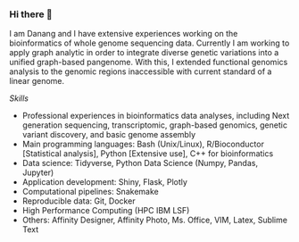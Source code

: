 ### Hi there 👋


I am Danang and I have extensive experiences working on the bioinformatics of whole genome sequencing data. Currently I am working to apply graph analytic in order to integrate diverse genetic variations into a unified graph-based pangenome. With this, I extended functional genomics analysis to the genomic regions inaccessible with current standard of a linear genome. 

*Skills*

-	Professional experiences in bioinformatics data analyses, including Next generation sequencing, transcriptomic, graph-based genomics, genetic variant discovery, and basic genome assembly
-	Main programming languages: Bash (Unix/Linux), R/Bioconductor [Statistical analysis], Python [Extensive use], C++ for bioinformatics
-	Data science: Tidyverse, Python Data Science (Numpy, Pandas, Jupyter)
-	Application development: Shiny, Flask, Plotly
-	Computational pipelines: Snakemake 
-	Reproducible data: Git, Docker
-	High Performance Computing (HPC IBM LSF)
-	Others: Affinity Designer, Affinity Photo, Ms. Office, VIM, Latex, Sublime Text


